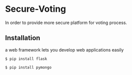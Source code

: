 # Secure-Voting
In order to provide more secure platform for voting process.

## Installation
 a web framework lets you develop web applications easily
    
    $ pip install flask

    $ pip install pymongo
    
